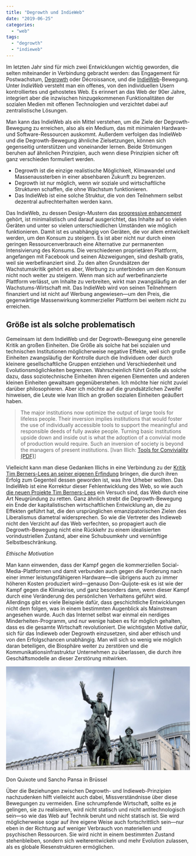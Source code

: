 ```yaml
---
title: "Degrowth und IndieWeb"
date: "2019-06-25"
categories: 
  - "web"
tags: 
  - "degrowth"
  - "indieweb"
---
```


Im letzten Jahr sind für mich zwei Entwicklungen wichtig geworden, die selten miteinander in Verbindung gebracht werden: das Engagement für Postwachstum, [Degrowth](https://www.degrowth.info/de/was-ist-degrowth/) oder Décroissance, und die [IndieWeb](https://indieweb.org/)\-Bewegung. Unter _IndieWeb_ versteht man ein offenes, von den individuellen Usern kontrolliertes und gehostetes Web. Es erinnert an das Web der 90er Jahre, integriert aber die inzwischen hinzugekommenen Funktionalitäten der sozialen Medien mit offenen Technologien und verzichtet dabei auf zentralistische Lösungen.

Man kann das IndieWeb als ein Mittel verstehen, um die Ziele der Degrowth-Bewegung zu erreichen, also als ein Medium, das mit minimalen Hardware- und Software-Ressourcen auskommt. Außerdem verfolgen das IndieWeb und die Degrowth-Bewegung ähnliche Zielsetzungen, können sich gegenseitig unterstützen und voneinander lernen. Beide Strömungen beruhen auf ähnlichen Prinzipien, auch wenn diese Prinzipien sicher oft ganz verschieden formuliert werden.

- Degrowth ist die einzige realistische Möglichkeit, Klimawandel und Massenaussterben in einer absehbaren Zukunft zu begrenzen.
- Degrowth ist nur möglich, wenn wir soziale und wirtschaftliche Strukturen schaffen, die ohne Wachstum funktionieren.
- Das IndieWeb ist eine solche Struktur, die von den Teilnehmern selbst dezentral aufrechterhalten werden kann.

Das IndieWeb, zu dessen Design-Mustern das [progressive enhancement](https://indieweb.org/progressive_enhancement) gehört, ist minimalistisch und darauf ausgerichtet, das Inhalte auf so vielen Geräten und unter so vielen unterschiedlichen Umständen wie möglich funktionieren. Damit ist es unabhängig von Geräten, die vor allem entwickelt werden, um den Konsum zu steigern. Es ist aber nicht nur durch einen geringen Ressourcenverbrauch eine Alternative zur permanenten Intensivierung des Konsums. Die verschiedenen proprietären Plattform, angefangen mit Facebook und seinen Abzweigungen, sind deshalb gratis, weil sie werbefinanziert sind. Zu den alten Grundsätzen der Wachstumskritik gehört es aber, Werbung zu unterbinden um den Konsum nicht noch weiter zu steigern. Wenn man sich auf werbefinanzierte Plattform verlässt, um Inhalte zu verbreiten, wirkt man zwangsläufig an der Wachstums-Wirtschaft mit. Das IndieWeb wird von seinen Teilnehmern finanziert und ist nicht auf Werbung angewiesen—um den Preis, die gegenwärtige Massenwirkung kommerzieller Plattform bei weitem nicht zu erreichen.

## Größe ist als solche problematisch

Gemeinsam ist dem IndieWeb und der Degrowth-Bewegung eine generelle Kritik an großen Einheiten. Die Größe als solche hat bei sozialen und technischen Institutionen möglicherweise negative Effekte, weil sich große Einheiten zwangsläufig der Kontrolle durch die Individuen oder durch kleinere gesellschaftliche Gruppen entziehen und Verschiedenheit und Evolutionsmöglichkeiten begrenzen. Wahrscheinlich führt Größe als solche dazu, dass soziotechnische Einheiten ihren eigenen Elementen und anderen kleinen Einheiten gewaltsam gegenüberstehen. Ich möchte hier nicht zuviel darüber philosophieren. Aber ich möchte auf die grundsätzlichen Zweifel hinweisen, die Leute wie Ivan Illich an großen sozialen Einheiten geäußert haben.

> The major institutions now optimize the output of large tools for lifeless people. Their inversion implies institutions that would foster the use of individually accessible tools to support the meaningful and responsible deeds of fully awake people. Turning basic institutions upside down and inside out is what the adoption of a convivial mode of production would require. Such an inversion of society is beyond the managers of present institutions. \[Ivan Illich: [Tools for Conviviality (PDF)](http://www.mom.arq.ufmg.br/mom/arq_interface/3a_aula/illich_tools_for_conviviality.pdf)\]

Vielleicht kann man diese Gedanken Illichs in eine Verbindung zu der [Kritik Tim Berners-Lees an seiner eigenen Erfindung](https://www.faz.net/aktuell/wirtschaft/diginomics/tim-berners-lees-vision-fuer-die-zukunft-des-world-wide-web-16083091.html) bringen, die durch ihren Erfolg zum Gegenteil dessen geworden ist, was ihre Urheber wollten. Das IndieWeb ist eine Korrektur dieser Fehlentwicklung des Web, so wie auch [die neuen Projekte Tim Berners-Lees](https://solid.mit.edu/) ein Versuch sind, das Web durch eine Art Neugründung zu retten. Ganz ähnlich strebt die Degrowth-Bewegung ein Ende der kapitalistischen wirtschaftlichen Entwicklung an, die zu Effekten geführt hat, die den ursprünglichen emanzipatorischen Zielen des Liberalismus diametral widersprechen. So wie die Vertreter des Indieweb nicht den Verzicht auf das Web verfechten, so propagiert auch die Degrowth-Bewegung nicht eine Rückkehr zu einem idealisierten vorindustriellen Zustand, aber eine Schubuumkehr und vernünftige Selbstbeschränkung.

_Ethische Motivation_

Man kann einwenden, dass der Kampf gegen die kommerziellen Social-Media-Plattformen und damit verbunden auch gegen die Forderung nach einer immer leistungsfähigeren Hardware—die übrigens auch zu immer höheren Kosten produziert wird—genauso Don-Quijote-esk es ist wie der Kampf gegen die Klimakrise, und ganz besonders dann, wenn dieser Kampf durch eine Veränderung des persönlichen Verhaltens geführt wird. Allerdings gibt es viele Beispiele dafür, dass geschichtliche Entwicklungen nicht dem folgen, was in einem bestimmten Augenblick als Mainstream angesehen wurde. Auch das Internet selbst war einmal ein nerdiges Minderheiten-Programm, und nur wenige haben es für möglich gehalten, dass es die gesamte Wirtschaft revolutioniert. Die wichtigsten Motive dafür, sich für das Indieweb oder Degrowth einzusetzen, sind aber ethisch und von den Erfolgschancen unabhängig. Man will sich so wenig wie möglich daran beteiligen, die Biosphäre weiter zu zerstören und die Kommunikationsinfrastruktur Unternehmen zu überlassen, die durch ihre Geschäftsmodelle an dieser Zerstörung mitwirken.

![](images/don-quixote-bruxelles-1024x576.jpg)

Don Quixote und Sancho Pansa in Brüssel

Über die Beziehungen zwischen Degrowth- und Indieweb-Prinzipien nachzudenken hilft vielleicht auch dabei, Missverständnisse über diese Bewegungen zu vermeiden. Eine schrumpfende Wirtschaft, sollte es je gelingen, sie zu realisieren, wird nicht statisch und nicht antitechnologisch sein—so wie das Web auf Technik beruht und nicht statisch ist. Sie wird möglicherweise sogar auf ihre eigene Weise auch fortschrittlich sein—nur eben in der Richtung auf weniger Verbrauch von materiellen und psychischen Ressourcen. Sie wird nicht in einem bestimmten Zustand stehenbleiben, sondern sich weiterentwickeln und mehr Evolution zulassen, als es globale Riesenstrukturen ermöglichen.
